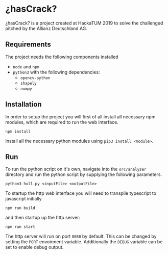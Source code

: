 # ¿hasCrack?

¿hasCrack? is a project created at HackaTUM 2019 to solve the challenged pitched by the Allianz Deutschland AG.

## Requirements

The project needs the following components installed
* `node` and `npm`
* `python3` with the following dependencies:
    * `opencv-python`
    * `shapely`
    * `numpy`

## Installation

In order to setup the project you will first of all install all necessary npm modules,
which are required to run the web interface.
```
npm install
```

Install all the necessary python modules using `pip3 install <module>`.

## Run

To run the python script on it's own, navigate into the `src/analyzer` directory and run
the python script by supplying the following parameters.
```
python3 hull.py <inputFile> <outputFile>
```

To startup the http web interface you will need to transpile typescript to javascript initially
```
npm run build
```
and then startup up the http server:
```
npm run start
```

The http server will run on port `8080` by default. This can be changed by setting the `PORT` envoirment
variable. Additionally the `DEBUG` variable can be set to enable debug output.

